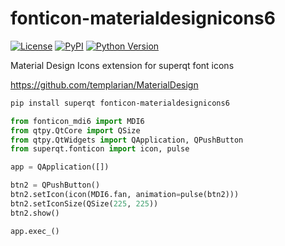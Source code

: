 # fonticon-materialdesignicons6

[![License](https://img.shields.io/pypi/l/fonticon-materialdesignicons6.svg?color=green)](https://github.com/tlambert03/fonticon-materialdesignicons6/raw/master/LICENSE)
[![PyPI](https://img.shields.io/pypi/v/fonticon-materialdesignicons6.svg?color=green)](https://pypi.org/project/fonticon-materialdesignicons6)
[![Python Version](https://img.shields.io/pypi/pyversions/fonticon-materialdesignicons6.svg?color=green)](https://python.org)


Material Design Icons extension for superqt font icons

https://github.com/templarian/MaterialDesign

```sh
pip install superqt fonticon-materialdesignicons6
```

```python
from fonticon_mdi6 import MDI6
from qtpy.QtCore import QSize
from qtpy.QtWidgets import QApplication, QPushButton
from superqt.fonticon import icon, pulse

app = QApplication([])

btn2 = QPushButton()
btn2.setIcon(icon(MDI6.fan, animation=pulse(btn2)))
btn2.setIconSize(QSize(225, 225))
btn2.show()

app.exec_()
```
